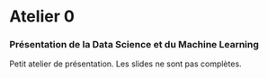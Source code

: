 # Atelier 0

### Présentation de la Data Science et du Machine Learning

Petit atelier de présentation. Les slides ne sont pas complètes.